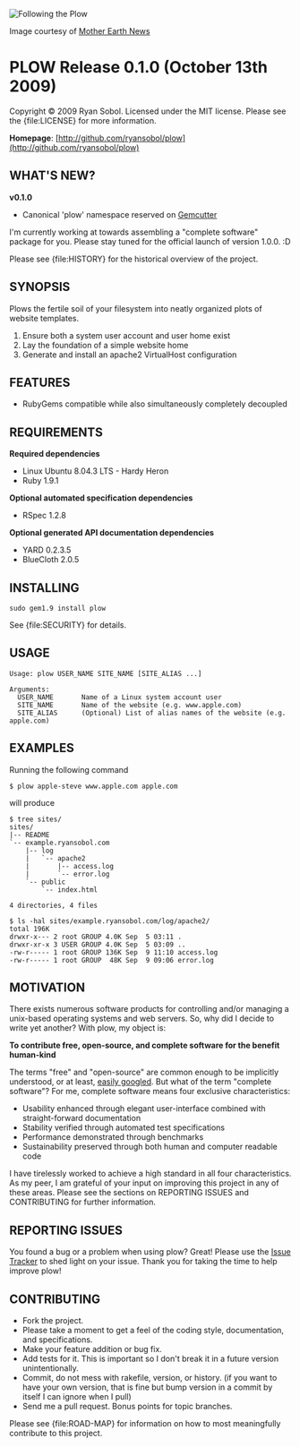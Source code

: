 ![Following the Plow](http://img.skitch.com/20091010-jd9m46i9g5u4fyyprkfe36p4q9.gif)

Image courtesy of [Mother Earth News](http://www.motherearthnews.com/Modern-Homesteading/1974-05-01/Walking-Plow.aspx)

PLOW Release 0.1.0 (October 13th 2009)
======================================

Copyright &copy; 2009 Ryan Sobol. Licensed under the MIT license.  Please see the {file:LICENSE} for more information.

**Homepage**:   [http://github.com/ryansobol/plow](http://github.com/ryansobol/plow)  

WHAT'S NEW?
-----------

**v0.1.0**

* Canonical 'plow' namespace reserved on [Gemcutter](http://gemcutter.org/gems/plow)

I'm currently working at towards assembling a "complete software" package for you.  Please stay tuned for the official launch of version 1.0.0.  :D

Please see {file:HISTORY} for the historical overview of the project.

SYNOPSIS
--------

Plows the fertile soil of your filesystem into neatly organized plots of website templates.

1. Ensure both a system user account and user home exist
2. Lay the foundation of a simple website home
3. Generate and install an apache2 VirtualHost configuration

FEATURES
--------

* RubyGems compatible while also simultaneously completely decoupled

REQUIREMENTS
------------

**Required dependencies**

* Linux Ubuntu 8.04.3 LTS - Hardy Heron
* Ruby 1.9.1

**Optional automated specification dependencies**

* RSpec 1.2.8

**Optional generated API documentation dependencies**

* YARD 0.2.3.5
* BlueCloth 2.0.5

INSTALLING
----------

    sudo gem1.9 install plow

See {file:SECURITY} for details.

USAGE
-----

    Usage: plow USER_NAME SITE_NAME [SITE_ALIAS ...]
    
    Arguments:
      USER_NAME       Name of a Linux system account user
      SITE_NAME       Name of the website (e.g. www.apple.com)
      SITE_ALIAS      (Optional) List of alias names of the website (e.g. apple.com)

EXAMPLES
--------

Running the following command

    $ plow apple-steve www.apple.com apple.com

will produce

    $ tree sites/
    sites/
    |-- README
    `-- example.ryansobol.com
        |-- log
        |   `-- apache2
        |       |-- access.log
        |       `-- error.log
        `-- public
            `-- index.html
    
    4 directories, 4 files
    
    $ ls -hal sites/example.ryansobol.com/log/apache2/
    total 196K
    drwxr-x--- 2 root GROUP 4.0K Sep  5 03:11 .
    drwxr-xr-x 3 USER GROUP 4.0K Sep  5 03:09 ..
    -rw-r----- 1 root GROUP 136K Sep  9 11:10 access.log
    -rw-r----- 1 root GROUP  48K Sep  9 09:06 error.log

MOTIVATION
----------

There exists numerous software products for controlling and/or managing a unix-based operating systems and web servers.  So, why did I decide to write yet another?  With plow, my object is:

**To contribute free, open-source, and complete software for the benefit human-kind**

The terms "free" and "open-source" are common enough to be implicitly understood, or at least, [easily googled](http://www.google.com/searchq=free+open-source).  But what of the term "complete software"?  For me, complete software means four exclusive characteristics:

* Usability enhanced through elegant user-interface combined with straight-forward documentation
* Stability verified through automated test specifications
* Performance demonstrated through benchmarks
* Sustainability preserved through both human and computer readable code

I have tirelessly worked to achieve a high standard in all four characteristics.  As my peer, I am grateful of your input on improving this project in any of these areas.  Please see the sections on REPORTING ISSUES and CONTRIBUTING for further information.

REPORTING ISSUES
----------------

You found a bug or a problem when using plow?  Great!  Please use the [Issue Tracker](http://github.com/ryansobol/plow/issues) to shed light on your issue.  Thank you for taking the time to help improve plow!

CONTRIBUTING
------------

* Fork the project.
* Please take a moment to get a feel of the coding style, documentation, and specifications.
* Make your feature addition or bug fix.
* Add tests for it. This is important so I don't break it in a future version unintentionally.
* Commit, do not mess with rakefile, version, or history.
  (if you want to have your own version, that is fine but bump version in a commit by itself I can ignore when I pull)
* Send me a pull request. Bonus points for topic branches.

Please see {file:ROAD-MAP} for information on how to most meaningfully contribute to this project.
